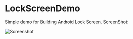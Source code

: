 # LockScreenDemo
Simple demo for Building Android Lock Screen.
ScreenShot:

![Screenshot](https://cloud.githubusercontent.com/assets/6691908/21172924/7f30ec86-c1dd-11e6-94c5-fb1a7fa5e37a.jpg)
